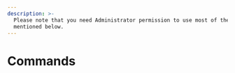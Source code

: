 ```yaml
---
description: >-
  Please note that you need Administrator permission to use most of the commands
  mentioned below.
---
```


# Commands

